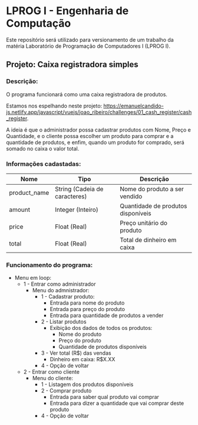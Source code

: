 # LPROG I - Engenharia de Computação
Este repositório será utilizado para versionamento de um trabalho da matéria Laboratório de Programação de Computadores I (LPROG I).

## Projeto: Caixa registradora simples

### Descrição:

O programa funcionará como uma caixa registradora de produtos.

Estamos nos espelhando neste projeto: https://emanuelcandido-js.netlify.app/javascript/vuejs/joao_ribeiro/challenges/01_cash_register/cash_register.

A ideia é que o administrador possa cadastrar produtos com Nome, Preço e Quantidade, e o cliente possa escolher um produto para comprar e a quantidade de produtos, e enfim, quando um produto for comprado, será somado no caixa o valor total.

### Informações cadastadas:

| Nome | Tipo | Descrição |
|---|---|---|
| product_name | String (Cadeia de caracteres) | Nome do produto a ser vendido |
| amount | Integer (Inteiro) | Quantidade de produtos disponíveis |
| price | Float (Real) | Preço unitário do produto |
| total | Float (Real) | Total de dinheiro em caixa |

### Funcionamento do programa:
- Menu em loop:
  - 1 - Entrar como administrador
    - Menu do admnistrador:
      - 1 - Cadastrar produto:
        - Entrada para nome do produto
        - Entrada para preço do produto
        - Entrada para quantidade de produtos a vender
      - 2 - Listar produtos
        - Exibição dos dados de todos os produtos:
          - Nome do produto
          - Preço do produto
          - Quantidade de produtos disponíveis
      - 3 - Ver total (R$) das vendas
        - Dinheiro em caixa: R$X.XX
      - 4 - Opção de voltar
  - 2 - Entrar como cliente
    - Menu do cliente:
      - 1 - Listagem dos produtos disponíveis
      - 2 - Comprar produto
        - Entrada para saber qual produto vai comprar
        - Entrada para dizer a quantidade que vai comprar deste produto
      - 4 - Opção de voltar
